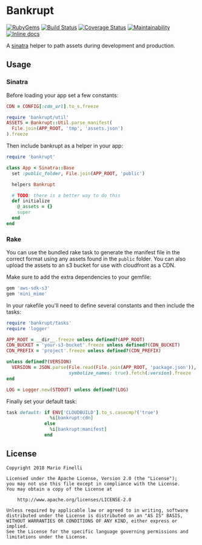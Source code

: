 # Bankrupt

[![RubyGems](https://img.shields.io/gem/v/bankrupt.svg)](https://rubygems.org/gems/bankrupt)
[![Build Status](https://travis-ci.org/mfinelli/bankrupt.svg?branch=master)](https://travis-ci.org/mfinelli/bankrupt)
[![Coverage Status](https://coveralls.io/repos/github/mfinelli/bankrupt/badge.svg?branch=master)](https://coveralls.io/github/mfinelli/bankrupt?branch=master)
[![Maintainability](https://api.codeclimate.com/v1/badges/f13a4521623d19c8eb4a/maintainability)](https://codeclimate.com/github/mfinelli/bankrupt/maintainability)
[![Inline docs](http://inch-ci.org/github/mfinelli/bankrupt.svg?branch=master)](http://inch-ci.org/github/mfinelli/bankrupt)

A [sinatra](http://sinatrarb.com) helper to path assets during development and
production.

## Usage

### Sinatra

Before loading your app set a few constants:

```ruby
CDN = CONFIG[:cdn_url].to_s.freeze

require 'bankrupt/util'
ASSETS = Bankrupt::Util.parse_manifest(
  File.join(APP_ROOT, 'tmp', 'assets.json')
).freeze
```

Then include bankrupt as a helper in your app:

```ruby
require 'bankrupt'

class App < Sinatra::Base
  set :public_folder, File.join(APP_ROOT, 'public')

  helpers Bankrupt

  # TODO: there is a better way to do this
  def initialize
    @_assets = {}
    super
  end
end
```

### Rake

You can use the bundled rake task to generate the manifest file in the correct
format using any assets found in the `public` folder. You can also upload the
assets to an s3 bucket for use with cloudfront as a CDN.

Make sure to add the extra dependencies to your gemfile:

```ruby
gem 'aws-sdk-s3'
gem 'mini_mime'
```

In your rakefile you'll need to define several constants and then include
the tasks:

```ruby
require 'bankrupt/tasks'
require 'logger'

APP_ROOT = __dir__.freeze unless defined?(APP_ROOT)
CDN_BUCKET = 'your-s3-bucket'.freeze unless defined?(CDN_BUCKET)
CDN_PREFIX = 'project'.freeze unless defined?(CDN_PREFIX)

unless defined?(VERSION)
  VERSION = JSON.parse(File.read(File.join(APP_ROOT, 'package.json')),
                       symbolize_names: true).fetch(:version).freeze
end

LOG = Logger.new(STDOUT) unless defined?(LOG)
```

Finally set your default task:

```ruby
task default: if ENV['CLOUDBUILD'].to_s.casecmp?('true')
                %i[bankrupt:cdn]
              else
                %i[bankrupt:manifest]
              end
```

## License

```
Copyright 2018 Mario Finelli

Licensed under the Apache License, Version 2.0 (the "License");
you may not use this file except in compliance with the License.
You may obtain a copy of the License at

    http://www.apache.org/licenses/LICENSE-2.0

Unless required by applicable law or agreed to in writing, software
distributed under the License is distributed on an "AS IS" BASIS,
WITHOUT WARRANTIES OR CONDITIONS OF ANY KIND, either express or implied.
See the License for the specific language governing permissions and
limitations under the License.
```

